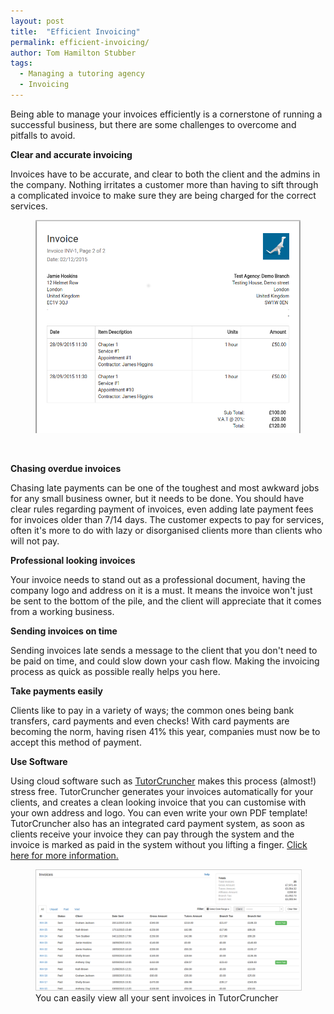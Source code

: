 ```yaml
---
layout: post
title:  "Efficient Invoicing"
permalink: efficient-invoicing/
author: Tom Hamilton Stubber
tags:
  - Managing a tutoring agency
  - Invoicing
---
```

Being able to manage your invoices efficiently is a cornerstone of running a successful business, but there are some challenges to overcome and pitfalls to avoid.

**Clear and accurate invoicing**

Invoices have to be accurate, and clear to both the client and the admins in the company. Nothing irritates a customer more than having to sift through a complicated invoice to make sure they are being charged for the correct services.

<figure class="img-holder full-width">
  <img src="/img/blogs/invoice-pdf.png" alt-text="TutorCruncher's Invoice PDF"/>
</figure><br>

**Chasing overdue invoices**

Chasing late payments can be one of the toughest and most awkward jobs for any small business owner, but it needs to be done. You should have clear rules regarding payment of invoices, even adding late payment fees for invoices older than 7/14 days. The customer expects to pay for services, often it's more to do with lazy or disorganised clients more than clients who will not pay.

**Professional looking invoices**

Your invoice needs to stand out as a professional document, having the company logo and address on it is a must. It means the invoice won't just be sent to the bottom of the pile, and the client will appreciate that it comes from a working business.

**Sending invoices on time**

Sending invoices late sends a message to the client that you don't need to be paid on time, and could slow down your cash flow. Making the invoicing process as quick as possible really helps you here.

**Take payments easily**

Clients like to pay in a variety of ways; the common ones being bank transfers, card payments and even checks! With card payments are becoming the norm, having risen 41% this year, companies must now be to accept this method of payment.

**Use Software**

Using cloud software such as [TutorCruncher](/features/accounting/) makes this process (almost!) stress free. TutorCruncher generates your invoices automatically for your clients, and creates a clean looking invoice that you can customise with your own address and logo. You can even write your own PDF template! TutorCruncher also has an integrated card payment system, as soon as clients receive your invoice they can pay through the system and the invoice is marked as paid in the system without you lifting a finger. [Click here for more information.](/features/accounting/)

<figure class="img-holder full-width">
  <img style="border: #ccc 1px solid; border-radius:0" src="/img/blogs/sent-invoice-list.png" alt-text="TutorCruncher's Sent Invoice List"/>
  <figcaption>You can easily view all your sent invoices in TutorCruncher</figcaption>
</figure><br>